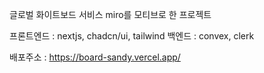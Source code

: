 글로벌 화이트보드 서비스 miro를 모티브로 한 프로젝트

프론트엔드 : nextjs, chadcn/ui, tailwind
백엔드 : convex, clerk

배포주소 : https://board-sandy.vercel.app/
